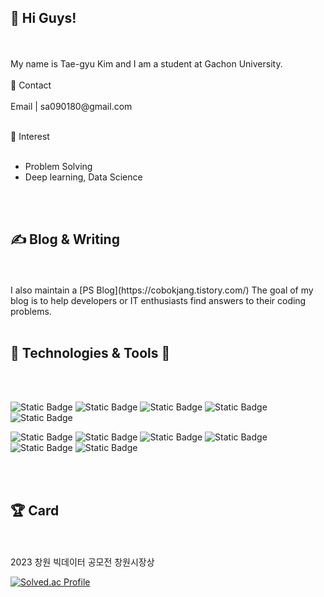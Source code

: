 👋 Hi Guys!
----------------------------
<br/>
<br/>
My name is Tae-gyu Kim and I am a student at Gachon University.

<br/>
<br/>
📨 Contact
<br/>
<br/>
Email | sa090180@gmail.com
<br/>
<br/>


🎯 Interest
<br/>
<br/>
- Problem Solving
- Deep learning, Data Science
<br/>
<br/>



✍ Blog & Writing
-----------------------------------------------
<br/>
<br/>
I also maintain a [PS Blog](https://cobokjang.tistory.com/) The goal of my blog is to help developers or IT enthusiasts find answers to their coding problems.
<br/>
<br/>



🔧 Technologies & Tools 🔧
-----------------------------------------------
<br/>
<br/>




![Static Badge](https://img.shields.io/badge/Python-%233776AB?style=round&logo=Python&logoColor=white)
![Static Badge](https://img.shields.io/badge/Tensorflow-%23FF6F00%20?style=round&logo=Tensorflow&logoColor=white)
![Static Badge](https://img.shields.io/badge/Pytorch-%23EE4C2C?style=round&logo=Pytorch&logoColor=white)
![Static Badge](https://img.shields.io/badge/Javascript-%23F7DF1E?style=round&logo=JavaScript&logoColor=white)
![Static Badge](https://img.shields.io/badge/Springboot-%236DB33F?style=round&logo=Springboot&logoColor=white)


![Static Badge](https://img.shields.io/badge/C-%23A8B9CC?style=round&logo=C&logoColor=white)
![Static Badge](https://img.shields.io/badge/CSS-%231572B6?style=round&logo=Css3&logoColor=white)
![Static Badge](https://img.shields.io/badge/HTML5-%23E34F26?style=round&logo=HTML5&logoColor=white)
![Static Badge](https://img.shields.io/badge/MYSQL-%234479A1?style=round&logo=MYSQL&logoColor=white)
![Static Badge](https://img.shields.io/badge/Notion-%23000000?style=round&logo=Notion&logoColor=white)
![Static Badge](https://img.shields.io/badge/github-%23181717?style=round&logo=github&logoColor=white)

<br/>
<br/>

🏆 Card
----------------------------------------------
<br/>
<br/>
2023 창원 빅데이터 공모전 창원시장상
<br/>

[![Solved.ac Profile](http://mazassumnida.wtf/api/v2/generate_badge?boj=sa090180)](https://solved.ac/profile/sa090180)

